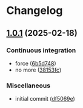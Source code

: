# Changelog

## [1.0.1](https://github.com/Fdawgs/node-unrtf-win32-bin/compare/v1.0.0...v1.0.1) (2025-02-18)


### Continuous integration

* force ([6b5d748](https://github.com/Fdawgs/node-unrtf-win32-bin/commit/6b5d74868740f33fa984d992be4ec66b2159e46d))
* no more ([38153fc](https://github.com/Fdawgs/node-unrtf-win32-bin/commit/38153fc350ff59c821c356619f1273c142864c17))


### Miscellaneous

* initial commit ([df5069e](https://github.com/Fdawgs/node-unrtf-win32-bin/commit/df5069e46a6d419a7bd7cc69aac962ddb36ae2ca))
